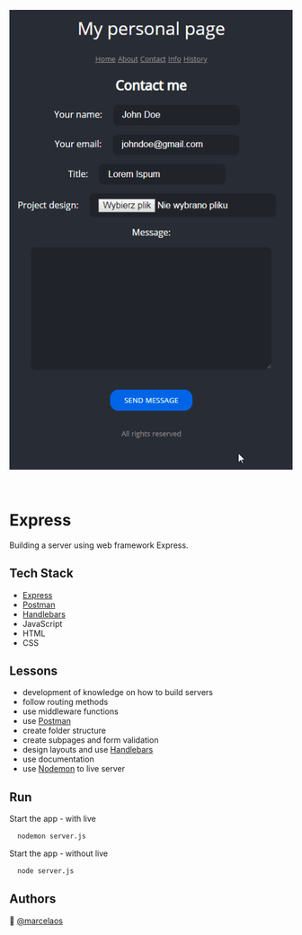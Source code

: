 

<p align="center">
<img src="./public/express-gif.gif" title="expressgif" alt="expressgif"></a>
</p>
<br>


# Express

Building a server using web framework Express. 


## Tech Stack

* [Express](https://expressjs.com/)
* [Postman](https://www.postman.com/)
* [Handlebars](https://handlebarsjs.com/)
* JavaScript
* HTML
* CSS

  
## Lessons

* development of knowledge on how to build servers
* follow routing methods
* use middleware functions
* use [Postman](https://www.postman.com/)
* create folder structure
* create subpages and form validation
* design layouts and use [Handlebars](https://handlebarsjs.com/)
* use documentation
* use [Nodemon](https://www.npmjs.com/package/nodemon) to live server

  
## Run 

Start the app - with live

```bash
  nodemon server.js
```

Start the app - without live

```bash
  node server.js 
```


## Authors

:woman: [@marcelaos](https://github.com/marcela-os)
